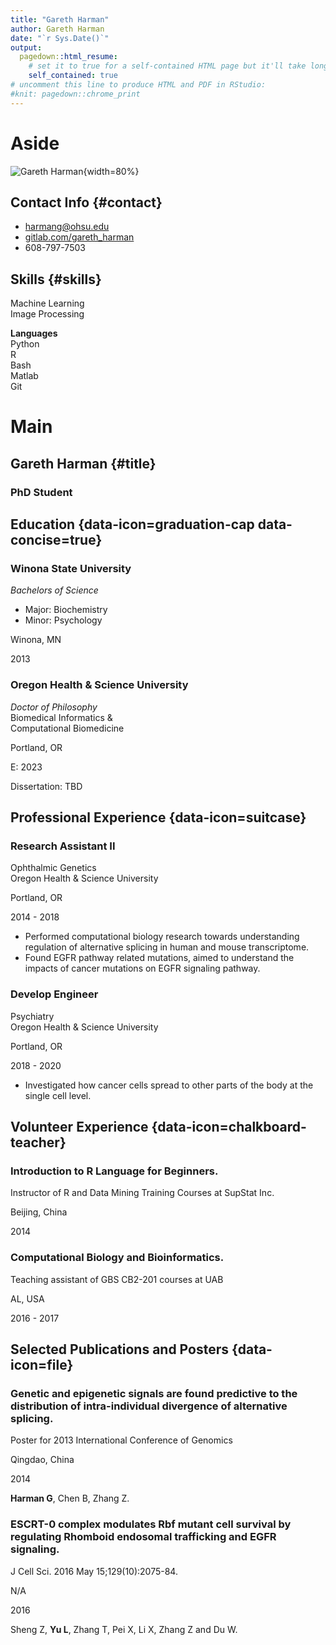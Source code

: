 ```yaml
---
title: "Gareth Harman"
author: Gareth Harman
date: "`r Sys.Date()`"
output:
  pagedown::html_resume:
    # set it to true for a self-contained HTML page but it'll take longer to render
    self_contained: true
# uncomment this line to produce HTML and PDF in RStudio:
#knit: pagedown::chrome_print
---
```


Aside
================================================================================

![Gareth Harman](https://avatars1.githubusercontent.com/u/895125?s=400&v=4){width=80%}


Contact Info {#contact}
--------------------------------------------------------------------------------

- <i class="fa fa-envelope"></i> harmang@ohsu.edu
- <i class="fa fa-github"></i> [gitlab.com/gareth_harman](https://gitlab.com/gareth_harman)
- <i class="fa fa-phone"></i> 608-797-7503

Skills {#skills}
--------------------------------------------------------------------------------

Machine Learning <br>
Image Processing

**Languages** <br>
Python  
R  
Bash  
Matlab  
Git  

Main
================================================================================

Gareth Harman {#title}
--------------------------------------------------------------------------------

### PhD Student

[//]: # (I am currently a PhD student in Bioinformatics and Computation Biomedicine at Oregon Health & Science University.t)


Education {data-icon=graduation-cap data-concise=true}
--------------------------------------------------------------------------------

### Winona State University

*Bachelors of Science* <br>
- Major: Biochemistry <br>
- Minor: Psychology <br>

Winona, MN

2013

### Oregon Health & Science University

*Doctor of Philosophy* <br>
Biomedical Informatics & <br>
Computational Biomedicine

Portland, OR

E: 2023

Dissertation: TBD


Professional Experience {data-icon=suitcase}
--------------------------------------------------------------------------------

### Research Assistant II

Ophthalmic Genetics <br>
Oregon Health & Science University  

Portland, OR

2014 - 2018

- Performed computational biology research towards understanding regulation of alternative splicing in human and mouse transcriptome.
- Found EGFR pathway related mutations, aimed to understand the impacts of cancer mutations on EGFR signaling pathway.

### Develop Engineer

Psychiatry <br>
Oregon Health & Science University  

Portland, OR

2018 - 2020

- Investigated how cancer cells spread to other parts of the body at the single cell level.


Volunteer Experience {data-icon=chalkboard-teacher}
--------------------------------------------------------------------------------

### Introduction to R Language for Beginners.

Instructor of R and Data Mining Training Courses at SupStat Inc.

Beijing, China

2014

### Computational Biology and Bioinformatics.

Teaching assistant of GBS CB2-201 courses at UAB

AL, USA

2016 - 2017


Selected Publications and Posters {data-icon=file}
--------------------------------------------------------------------------------

### Genetic and epigenetic signals are found predictive to the distribution of intra-individual divergence of alternative splicing.

Poster for 2013 International Conference of Genomics

Qingdao, China

2014

**Harman G**, Chen B, Zhang Z.

### ESCRT-0 complex modulates Rbf mutant cell survival by regulating Rhomboid endosomal trafficking and EGFR signaling.

J Cell Sci. 2016 May 15;129(10):2075-84.

N/A

2016 

Sheng Z, **Yu L**, Zhang T, Pei X, Li X, Zhang Z and Du W. 
